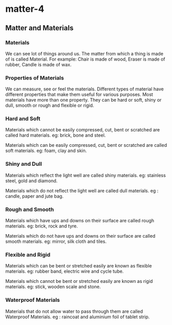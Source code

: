 # matter-4

## Matter and Materials

### Materials

We can see lot of things around us. The matter from which a thing is made of is called Material. For example: Chair is made of wood, Eraser is made of rubber, Candle is made of wax.

### Properties of Materials

We can measure, see or feel the materials. Different types of material have different properties that make them useful for various purposes. Most materials have more than one property. They can be hard or soft, shiny or dull, smooth or rough and flexible or rigid.

### Hard and Soft

Materials which cannot be easily compressed, cut, bent or scratched are called hard materials. eg: brick, bone and steel.

Materials which can be easily compressed, cut, bent or scratched are called soft materials. eg: foam, clay and skin.

### Shiny and Dull

Materials which reflect the light well are called shiny materials. eg: stainless steel, gold and diamond.

Materials which do not reflect the light well are called dull materials. eg : candle, paper and jute bag.

### Rough and Smooth

Materials which have ups and downs on their surface are called rough materials. eg: brick, rock and tyre.

Materials which do not have ups and downs on their surface are called smooth materials. eg: mirror, silk cloth and tiles.

### Flexible and Rigid

Materials which can be bent or stretched easily are known as flexible materials. eg: rubber band, electric wire and cycle tube.

Materials which cannot be bent or stretched easily are known as rigid materials. eg: stick, wooden scale and stone.

### Waterproof Materials

Materials that do not allow water to pass through them are called Waterproof Materials. eg : raincoat and aluminium foil of tablet strip.
